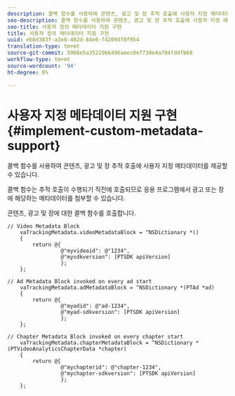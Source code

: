 ```yaml
---
description: 콜백 함수를 사용하여 콘텐츠, 광고 및 장 추적 호출에 사용자 지정 메타데이터를 제공할 수 있습니다.
seo-description: 콜백 함수를 사용하여 콘텐츠, 광고 및 장 추적 호출에 사용자 지정 메타데이터를 제공할 수 있습니다.
seo-title: 사용자 정의 메타데이터 지원 구현
title: 사용자 정의 메타데이터 지원 구현
uuid: eb8d383f-a3e8-402d-84e8-f4209df0f954
translation-type: tm+mt
source-git-commit: 5908e5a3521966496aeec0ef730e4a704fddfb68
workflow-type: tm+mt
source-wordcount: '94'
ht-degree: 0%

---
```



# 사용자 지정 메타데이터 지원 구현{#implement-custom-metadata-support}

콜백 함수를 사용하여 콘텐츠, 광고 및 장 추적 호출에 사용자 지정 메타데이터를 제공할 수 있습니다.

콜백 함수는 추적 호출이 수행되기 직전에 호출되므로 응용 프로그램에서 광고 또는 장에 해당하는 메타데이터를 첨부할 수 있습니다.

콘텐츠, 광고 및 장에 대한 콜백 함수를 호출합니다.

```
// Video Metadata Block 
    vaTrackingMetadata.videoMetadataBlock = ^NSDictionary *() 
    { 
        return @{ 
                 @"myvideoid": @"1234", 
                 @"mysdkversion": [PTSDK apiVersion] 
                 }; 
    }; 
      
// Ad Metadata Block invoked on every ad start 
    vaTrackingMetadata.adMetadataBlock = ^NSDictionary *(PTAd *ad) 
    { 
        return @{ 
                 @"myadid": @"ad-1234", 
                 @"myad-sdkversion": [PTSDK apiVersion] 
                 }; 
    }; 
      
// Chapter Metadata Block invoked on every chapter start 
    vaTrackingMetadata.chapterMetadataBlock = ^NSDictionary *(PTVideoAnalyticsChapterData *chapter) 
    { 
        return @{ 
                 @"mychapterid": @"chapter-1234", 
                 @"mychapter-sdkversion": [PTSDK apiVersion] 
                 }; 
    };
```

